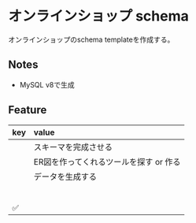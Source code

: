 # オンラインショップ schema

オンラインショップのschema templateを作成する。

## Notes

- MySQL v8で生成

## Feature

|key|value|
|:---|:---|
||スキーマを完成させる|
||ER図を作ってくれるツールを探す or 作る|
||データを生成する|
|||
|||
|||
|||
|||
|||
|✅||

